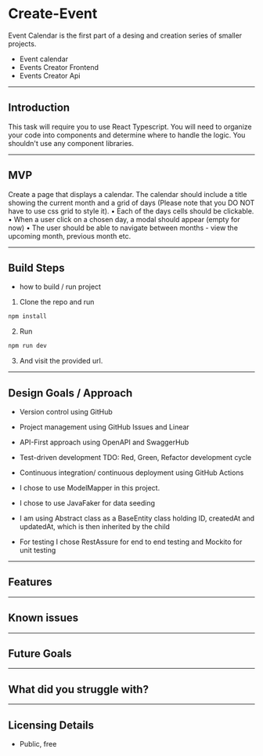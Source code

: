 # Create-Event

Event Calendar is the first part of a desing and creation series of smaller projects.

- Event calendar
- Events Creator Frontend
- Events Creator Api

---

## Introduction

This task will require you to use React Typescript. You will need to organize your code into components and determine where to handle the logic. You shouldn't use any component libraries.

---

## MVP

Create a page that displays a calendar. The calendar should include a title showing the current month and a grid of days (Please note that you DO NOT have to use css grid to style it).
• Each of the days cells should be clickable.
• When a user click on a chosen day, a modal should appear (empty for now)
• The user should be able to navigate between months - view the upcoming month, previous month etc.

---

## Build Steps

- how to build / run project

1. Clone the repo and run

```bash
npm install
```

2. Run

```bash
npm run dev
```

3. And visit the provided url.

---

## Design Goals / Approach

- Version control using GitHub
- Project management using GitHub Issues and Linear
- API-First approach using OpenAPI and SwaggerHub
- Test-driven development TDO: Red, Green, Refactor development cycle
- Continuous integration/ continuous deployment using GitHub Actions

- I chose to use ModelMapper in this project.
- I chose to use JavaFaker for data seeding
- I am using Abstract class as a BaseEntity class holding ID, createdAt and updatedAt, which is then inherited by the child
- For testing I chose RestAssure for end to end testing and Mockito for unit testing

---

## Features

---

## Known issues

---

## Future Goals

---

## What did you struggle with?

---

## Licensing Details

- Public, free

